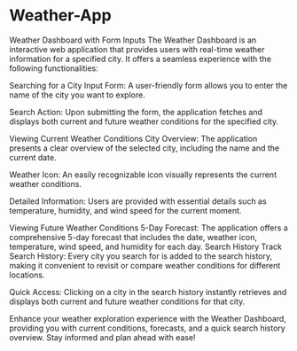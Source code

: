 # Weather-App
 Weather Dashboard with Form Inputs
The Weather Dashboard is an interactive web application that provides users with real-time weather information for a specified city. It offers a seamless experience with the following functionalities:

Searching for a City
Input Form: A user-friendly form allows you to enter the name of the city you want to explore.

Search Action: Upon submitting the form, the application fetches and displays both current and future weather conditions for the specified city.

Viewing Current Weather Conditions
City Overview: The application presents a clear overview of the selected city, including the name and the current date.

Weather Icon: An easily recognizable icon visually represents the current weather conditions.

Detailed Information: Users are provided with essential details such as temperature, humidity, and wind speed for the current moment.

Viewing Future Weather Conditions
5-Day Forecast: The application offers a comprehensive 5-day forecast that includes the date, weather icon, temperature, wind speed, and humidity for each day.
Search History
Track Search History: Every city you search for is added to the search history, making it convenient to revisit or compare weather conditions for different locations.

Quick Access: Clicking on a city in the search history instantly retrieves and displays both current and future weather conditions for that city.

Enhance your weather exploration experience with the Weather Dashboard, providing you with current conditions, forecasts, and a quick search history overview. Stay informed and plan ahead with ease!




